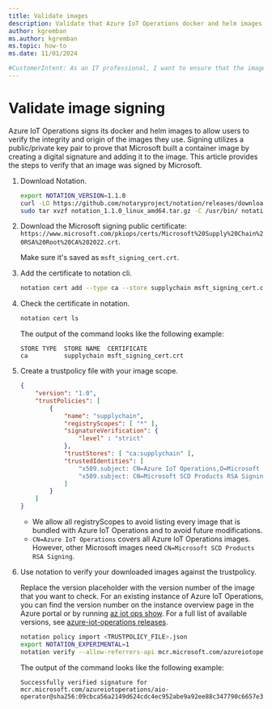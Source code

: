 ```yaml
---
title: Validate images
description: Validate that Azure IoT Operations docker and helm images are legitimate.
author: kgremban
ms.author: kgremban
ms.topic: how-to
ms.date: 11/01/2024

#CustomerIntent: As an IT professional, I want to ensure that the images I download for Azure IoT Operations are legitimate.
---
```


# Validate image signing

Azure IoT Operations signs its docker and helm images to allow users to verify the integrity and origin of the images they use. Signing utilizes a public/private key pair to prove that Microsoft built a container image by creating a digital signature and adding it to the image. This article provides the steps to verify that an image was signed by Microsoft.

1. Download Notation.

   ```sh
   export NOTATION_VERSION=1.1.0
   curl -LO https://github.com/notaryproject/notation/releases/download/v$NOTATION_VERSION/notation_$NOTATION_VERSION\_linux_amd64.tar.gz
   sudo tar xvzf notation_1.1.0_linux_amd64.tar.gz -C /usr/bin/ notation
   ```

1. Download the Microsoft signing public certificate: `https://www.microsoft.com/pkiops/certs/Microsoft%20Supply%20Chain%20RSA%20Root%20CA%202022.crt`.

   Make sure it's saved as `msft_signing_cert.crt`.

1. Add the certificate to notation cli.

   ```sh
   notation cert add --type ca --store supplychain msft_signing_cert.crt
   ```

1. Check the certificate in notation.

   ```sh 
   notation cert ls
   ```   

   The output of the command looks like the following example:

   ```output
   STORE TYPE  STORE NAME  CERTIFICATE 
   ca          supplychain msft_signing_cert.crt
   ```

1. Create a trustpolicy file with your image scope.

   ```json
   {
       "version": "1.0",
       "trustPolicies": [
           {
               "name": "supplychain",
               "registryScopes": [ "*" ],
               "signatureVerification": {
                   "level" : "strict" 
               },
               "trustStores": [ "ca:supplychain" ],
               "trustedIdentities": [
                   "x509.subject: CN=Azure IoT Operations,O=Microsoft Corporation,L=Redmond,ST=Washington,C=US",
                   "x509.subject: CN=Microsoft SCD Products RSA Signing,O=Microsoft Corporation,L=Redmond,ST=Washington,C=US"
               ]
           }
       ]
   }
   ```

   * We allow all registryScopes to avoid listing every image that is bundled with Azure IoT Operations and to avoid future modifications.
   * `CN=Azure IoT Operations` covers all Azure IoT Operations images. However, other Microsoft images need `CN=Microsoft SCD Products RSA Signing`.

1. Use notation to verify your downloaded images against the trustpolicy.

   Replace the version placeholder with the version number of the image that you want to check. For an existing instance of Azure IoT Operations, you can find the version number on the instance overview page in the Azure portal or by running [az iot ops show](/cli/azure/iot/ops#az-iot-ops-show). For a full list of available versions, see [azure-iot-operations releases](https://github.com/Azure/azure-iot-operations/releases).

   ```sh
   notation policy import <TRUSTPOLICY_FILE>.json
   export NOTATION_EXPERIMENTAL=1
   notation verify --allow-referrers-api mcr.microsoft.com/azureiotoperations/aio-operator:<AZURE_IOT_OPERATIONS_VERSION>
   ```

   The output of the command looks like the following example:

   ```output
   Successfully verified signature for mcr.microsoft.com/azureiotoperations/aio-operator@sha256:09cbca56a2149d624cdc4ec952abe9a92ee88c347790c6657e3dd2a0fcc12d10
   ```
